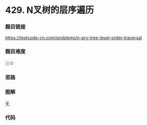 # 429. N叉树的层序遍历

### 题目链接

https://leetcode-cn.com/problems/n-ary-tree-level-order-traversal

### 题目难度

<font color=#5CB85C>简单</font>

### 思路



### 图解

无

### 代码

```python
```
